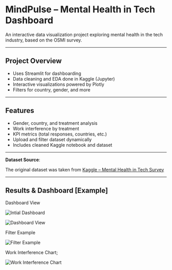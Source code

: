 #  MindPulse – Mental Health in Tech Dashboard

An interactive data visualization project exploring mental health in the tech industry, based on the OSMI survey.

---

##  Project Overview

- Uses Streamlit for dashboarding
- Data cleaning and EDA done in Kaggle (Jupyter)
- Interactive visualizations powered by Plotly
- Filters for country, gender, and more

---

##  Features

-  Gender, country, and treatment analysis
-  Work interference by treatment
-  KPI metrics (total responses, countries, etc.)
-  Upload and filter dataset dynamically
-  Includes cleaned Kaggle notebook and dataset

---

**Dataset Source**:  

The original dataset was taken from [Kaggle – Mental Health in Tech Survey](https://www.kaggle.com/datasets/thedevastator/mental-health-in-tech-survey)

---

##  Results & Dashboard [Example]

Dashboard View


![‌Intial Dashboard](https://github.com/user-attachments/assets/e9ead94b-b1a1-411f-a13c-02ede4865ee4)

![Dashboard View](https://github.com/user-attachments/assets/4ee68781-dab1-49c0-8cda-4c4ed7ba0507)

Filter Example


![Filter Example](https://github.com/user-attachments/assets/a71474c6-56b0-44a3-a955-894b5324fbd0)

Work Interference Chart;


![Work Interference Chart](https://github.com/user-attachments/assets/94ba2b0d-436d-43b9-95a6-945bc7479c8f)

